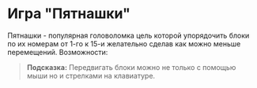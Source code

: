 # Игра "Пятнашки"
Пятнашки - популярная головоломка цель которой упорядочить блоки по их номерам от 1-го к 15-и желательно сделав как можно меньше перемещений.
Возможности:
> **Подсказка:** Передвигать блоки можно не только с помощью мыши но и стрелками на клавиатуре.